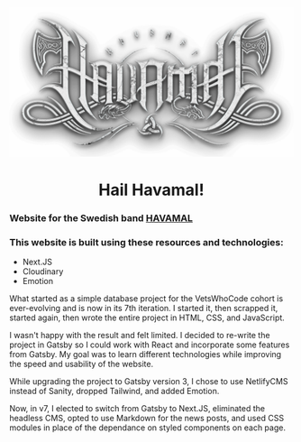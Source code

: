 <p align="center">
  <img alt="Havamal logo" src="https://github.com/usmcamgrimm/havamalband/blob/main/havamal_logo.png" />
</p>
<h1 align="center">Hail Havamal!</h1>

### Website for the Swedish band **[HAVAMAL](https://havamalband.com)**

### This website is built using these resources and technologies:

- Next.JS
- Cloudinary
- Emotion

What started as a simple database project for the VetsWhoCode cohort is ever-evolving and is now in its 7th iteration. I started it, then scrapped it, started again, then wrote the entire project in HTML, CSS, and JavaScript.

I wasn't happy with the result and felt limited. I decided to re-write the project in Gatsby so I could work with React and incorporate some features from Gatsby. My goal was to learn different technologies while improving the speed and usability of the website.

While upgrading the project to Gatsby version 3, I chose to use NetlifyCMS instead of Sanity, dropped Tailwind, and added Emotion.

Now, in v7, I elected to switch from Gatsby to Next.JS, eliminated the headless CMS, opted to use Markdown for the news posts, and used CSS modules in place of the dependance on styled components on each page.